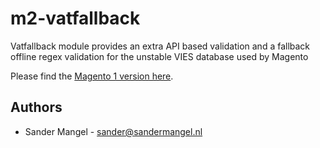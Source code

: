 # m2-vatfallback

Vatfallback module provides an extra API based validation and a fallback offline regex validation 
for the unstable VIES database used by Magento

Please find the [Magento 1 version here](https://github.com/sandermangel/rkvatfallback/).

## Authors
- Sander Mangel - [sander@sandermangel.nl](mailto:sander@sandermangel.nl)
